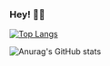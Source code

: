 ### Hey! 🤘🏽

[![Top Langs](https://github-readme-stats.vercel.app/api/top-langs/?username=cobaltclaudia&langs_count=10&theme=algolia&layout=compact&exclude_repo=github-readme-stats,cobaltclaudia.github.io)](https://github.com/anuraghazra/github-readme-stats)

![Anurag's GitHub stats](https://github-readme-stats.vercel.app/api?username=cobaltclaudia&theme=algolia&layout=compact&show_icons=true)

